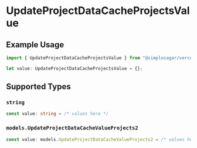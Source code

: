 # UpdateProjectDataCacheProjectsValue

## Example Usage

```typescript
import { UpdateProjectDataCacheProjectsValue } from "@simplesagar/vercel/models/updateprojectdatacacheop.js";

let value: UpdateProjectDataCacheProjectsValue = {};
```

## Supported Types

### `string`

```typescript
const value: string = /* values here */
```

### `models.UpdateProjectDataCacheValueProjects2`

```typescript
const value: models.UpdateProjectDataCacheValueProjects2 = /* values here */
```

